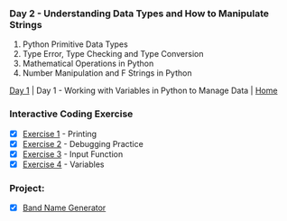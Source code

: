 ### Day 2 - Understanding Data Types and How to Manipulate Strings
1. Python Primitive Data Types
2. Type Error, Type Checking and Type Conversion
3. Mathematical Operations in Python
4. Number Manipulation and F Strings in Python

[Day 1](https://github.com/gwynnbonita/100-Days-of-Code-The-Complete-Python-Pro-Bootcamp/tree/main/Day%201) | Day 1 - Working with Variables in Python to Manage Data | [Home](https://github.com/gwynnbonita/100-Days-of-Code-The-Complete-Python-Pro-Bootcamp)

### Interactive Coding Exercise
- [x] [Exercise 1](https://github.com/gwynnbonita/100-Days-of-Code-The-Complete-Python-Pro-Bootcamp/blob/main/Day%201/Exercise%201%202%20%26%203.py) - Printing
- [x] [Exercise 2](https://github.com/gwynnbonita/100-Days-of-Code-The-Complete-Python-Pro-Bootcamp/blob/main/Day%201/Exercise%201%202%20%26%203.py) - Debugging Practice
- [x] [Exercise 3](https://github.com/gwynnbonita/100-Days-of-Code-The-Complete-Python-Pro-Bootcamp/blob/main/Day%201/Exercise%201%202%20%26%203.py) - Input Function
- [x] [Exercise 4](https://github.com/gwynnbonita/100-Days-of-Code-The-Complete-Python-Pro-Bootcamp/blob/main/Day%201/Exercise%204.py) - Variables

### Project:
- [x] [Band Name Generator](https://github.com/gwynnbonita/100-Days-of-Code-The-Complete-Python-Pro-Bootcamp/blob/main/Day%201/Project.py)
